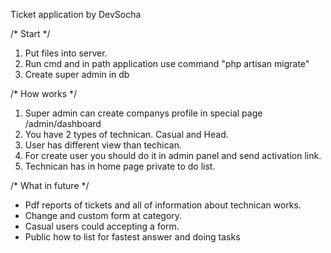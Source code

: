 Ticket application by DevSocha

/* Start */
1. Put files into server.
2. Run cmd and in path application use command "php artisan migrate"
3. Create super admin in db

/* How works */
1. Super admin can create companys profile in special page /admin/dashboard
2. You have 2 types of technican. Casual and Head.
3. User has different view than techican.
4. For create user you should do it in admin panel and send activation link.
5. Technican has in home page private to do list.


/* What in future */
- Pdf reports of tickets and all of information about technican works.
- Change and custom form at category.
- Casual users could accepting a form.
- Public how to list for fastest answer and doing tasks
